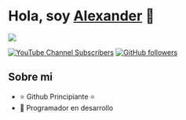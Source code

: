 <div align="left">
<h1 align="left">Hola, soy <a href="https://youtube.com/@alexanderromeroramirez">Alexander</a> 👋</h1>
</div>
<img src="https://content.wepik.com/statics/258024040/preview-page0.jpg">

[![YouTube Channel Subscribers](https://img.shields.io/youtube/channel/subscribers/UCniracvyoT-mYEJE4Nr7g3A?style=social)](https://youtube.com/@ALEXANDERROMERORAMIREZ)
[![GitHub followers](https://img.shields.io/github/followers/AlexR2006?style=social)](https://github.com/AlexR2006)

## Sobre mi

- ⭐ Github Principiante ⭐ 
- 📲 Programador en desarrollo
<br>

